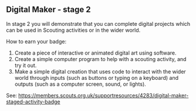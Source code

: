 ## Digital Maker - stage 2
In stage 2 you will demonstrate that you can complete digital projects which can be used in Scouting activities or in the wider world.

How to earn your badge:
1. Create a piece of interactive or animated digital art using software.
2. Create a simple computer program to help with a scouting activity, and try it out.
3. Make a simple digital creation that uses code to interact with the wider world through inputs (such as buttons or typing on a keyboard) and outputs (such as a computer screen, sound, or lights).

See: https://members.scouts.org.uk/supportresources/4283/digital-maker-staged-activity-badge
